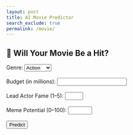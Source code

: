 ```yaml
---
layout: post
title: AI Movie Predictor
search_exclude: true
permalink: /movie/
---
```


<html>
<head>
  <title>Movie Box Office Predictor 🎬</title>
</head>
<body>
  <h2>🎥 Will Your Movie Be a Hit?</h2>
  <form id="movie-form">
    <label>Genre:</label>
    <select name="Genre">
      <option>Action</option>
      <option>Comedy</option>
      <option>Horror</option>
      <option>Drama</option>
      <option>Sci-Fi</option>
    </select><br><br>
    <label>Budget (in millions):</label>
    <input type="number" name="Budget" required><br><br>
    <label>Lead Actor Fame (1–5):</label>
    <input type="number" name="Fame" min="1" max="5" required><br><br>
    <label>Meme Potential (0–100):</label>
    <input type="number" name="MemePotential" min="0" max="100" required><br><br>
    <button type="submit">Predict</button>
  </form>

  <h3 id="result"></h3>

  <script>
    document.getElementById('movie-form').addEventListener('submit', async (e) => {
      e.preventDefault();
      const form = e.target;
      const data = {
        Genre: form.Genre.value,
        Budget: parseInt(form.Budget.value),
        Fame: parseInt(form.Fame.value),
        MemePotential: parseInt(form.MemePotential.value)
      };

      const res = await fetch('/predict', {
        method: 'POST',
        headers: { 'Content-Type': 'application/json' },
        body: JSON.stringify(data)
      });
      const result = await res.json();
      document.getElementById('result').textContent = `🎬 Your movie will be a: ${result.result}`;
    });
  </script>
</body>
</html>
